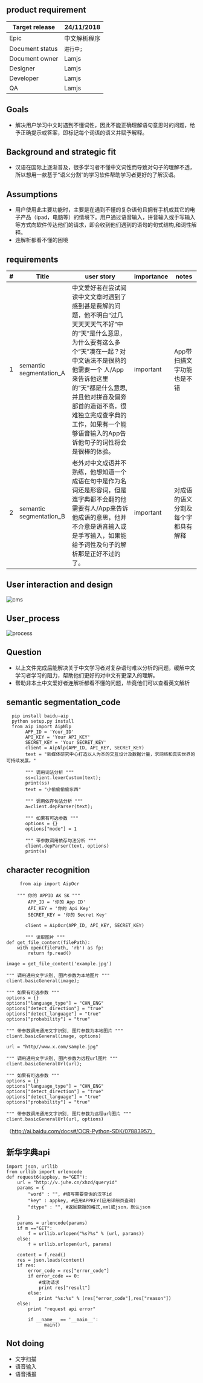 ## product requirement


| Target release | 24/11/2018 | 
| ------ | ------ |
| Epic |中文解析程序 |
| Document status | `进行中;` |
| Document owner | Lamjs |
| Designer | Lamjs |
| Developer | Lamjs |
| QA | Lamjs |


## Goals
- 解决用户学习中文时遇到不懂词性，因此不能正确理解语句意思时的问题，给予正确提示或答案，即标记每个词语的语义并赋予解释。



## Background and strategic fit
- 汉语在国际上逐渐普及，很多学习者不懂中文词性而导致对句子的理解不透，所以想用一款基于“语义分割”的学习软件帮助学习者更好的了解汉语。


## Assumptions
- 用户使用此主要功能时，主要是在遇到不懂的复杂语句且拥有手机或其它的电子产品（ipad，电脑等）的情境下。用户通过语音输入，拼音输入或手写输入等方式向软件传达他们的请求，即会收到他们遇到的语句的句式结构,和词性解释。
- 连解析都看不懂的困境

## requirements


| # | Title |  user story | importance | notes |
| ------ | ------ | ------ | ------ | ------ |
| 1 | semantic segmentation_A |中文爱好者在尝试阅读中文文章时遇到了感到甚是费解的问题，他不明白“过几天天天天气不好”中的“天”是什么意思，为什么要有这么多个“天”凑在一起？对中文语法不是很熟的他需要一个 人/App 来告诉他这里的“天”都是什么意思,并且他对拼音及偏旁部首的造诣不高，很难独立完成查字典的工作，如果有一个能够语音输入的App告诉他句子的词性将会是很棒的体验。| important | App带扫描文字功能也是不错 |
| 2 | semantic segmentation_B |老外对中文成语并不熟练，他想知道一个成语在句中是作为名词还是形容词，但是连字典都不会翻的他需要有人/App来告诉他成语的意思，他并不介意是语音输入或是手写输入，如果能给予词性及句子的解析那是正好不过的了。| important | 对成语的语义分割及每个字都具有解释 |


## User interaction and design
![cms](https://github.com/Lamjs/API_ML_AI/blob/master/image/brain.png?raw=true)

## User_process
![process](https://github.com/Lamjs/API_ML_AI/blob/master/image/Process.png?raw=true)

## Question
- 以上文件完成后能解决关于中文学习者对复杂语句难以分析的问题，缓解中文学习者学习的阻力，帮助他们更好的对中文有更深入的理解。
- 帮助非本土中文爱好者连解析都看不懂的问题，毕竟他们可以查看英文解析

## semantic segmentation_code
```
  pip install baidu-aip
  python setup.py install
  from aip import AipNlp
       APP_ID = 'Your_ID'
       API_KEY = 'Your API_KEY'
       SECRET_KEY = 'Your SECRET_KEY'
       client = AipNlp(APP_ID, API_KEY, SECRET_KEY)
       text = "新媒体研究中心打造以人为本的交互设计及数据计量，求网络和真实世界的可持续发展。"

       """ 调用词法分析 """
       ss=client.lexerCustom(text);
       print(ss)
       text = "小偷偷偷偷东西"

       """ 调用依存句法分析 """
       a=client.depParser(text);

       """ 如果有可选参数 """
       options = {}
       options["mode"] = 1

       """ 带参数调用依存句法分析 """
       client.depParser(text, options)
       print(a)

```
## character recognition
```
     from aip import AipOcr

    """ 你的 APPID AK SK """
        APP_ID = '你的 App ID'
        API_KEY = '你的 Api Key'
        SECRET_KEY = '你的 Secret Key'

       client = AipOcr(APP_ID, API_KEY, SECRET_KEY)
       
       """ 读取图片 """
def get_file_content(filePath):
    with open(filePath, 'rb') as fp:
        return fp.read()

image = get_file_content('example.jpg')

""" 调用通用文字识别, 图片参数为本地图片 """
client.basicGeneral(image);

""" 如果有可选参数 """
options = {}
options["language_type"] = "CHN_ENG"
options["detect_direction"] = "true"
options["detect_language"] = "true"
options["probability"] = "true"

""" 带参数调用通用文字识别, 图片参数为本地图片 """
client.basicGeneral(image, options)

url = "http//www.x.com/sample.jpg"

""" 调用通用文字识别, 图片参数为远程url图片 """
client.basicGeneralUrl(url);

""" 如果有可选参数 """
options = {}
options["language_type"] = "CHN_ENG"
options["detect_direction"] = "true"
options["detect_language"] = "true"
options["probability"] = "true"

""" 带参数调用通用文字识别, 图片参数为远程url图片 """
client.basicGeneralUrl(url, options)
```
（http://ai.baidu.com/docs#/OCR-Python-SDK/07883957）

## 新华字典api
```
import json, urllib
from urllib import urlencode
def request6(appkey, m="GET"):
    url = "http://v.juhe.cn/xhzd/queryid"
    params = {
        "word" : "", #填写需要查询的汉字id
        "key" : appkey, #应用APPKEY(应用详细页查询)
        "dtype" : "", #返回数据的格式,xml或json，默认json
 
    }
    params = urlencode(params)
    if m =="GET":
        f = urllib.urlopen("%s?%s" % (url, params))
    else:
        f = urllib.urlopen(url, params)
 
    content = f.read()
    res = json.loads(content)
    if res:
        error_code = res["error_code"]
        if error_code == 0:
            #成功请求
            print res["result"]
        else:
            print "%s:%s" % (res["error_code"],res["reason"])
    else:
        print "request api error"
        
        if __name__ == '__main__':
              main()
```

## Not doing
- 文字扫描
- 语音输入
- 语音播报
